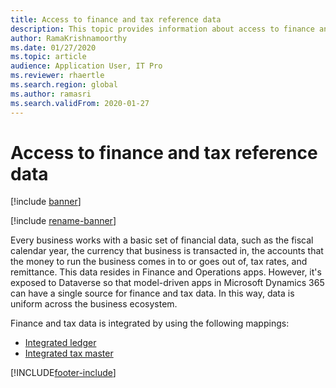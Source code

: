 ```yaml
---
title: Access to finance and tax reference data
description: This topic provides information about access to finance and tax reference data.
author: RamaKrishnamoorthy
ms.date: 01/27/2020
ms.topic: article
audience: Application User, IT Pro
ms.reviewer: rhaertle
ms.search.region: global
ms.author: ramasri
ms.search.validFrom: 2020-01-27
---
```


# Access to finance and tax reference data

[!include [banner](../../includes/banner.md)]

[!include [rename-banner](~/includes/cc-data-platform-banner.md)]

Every business works with a basic set of financial data, such as the fiscal calendar year, the currency that business is transacted in, the accounts that the money to run the business comes in to or goes out of, tax rates, and remittance. This data resides in Finance and Operations apps. However, it's exposed to Dataverse so that model-driven apps in Microsoft Dynamics 365 can have a single source for finance and tax data. In this way, data is uniform across the business ecosystem. 

Finance and tax data is integrated by using the following mappings:

+ [Integrated ledger](ledger-mapping.md)
+ [Integrated tax master](tax-mapping.md)

[!INCLUDE[footer-include](../../../../includes/footer-banner.md)]